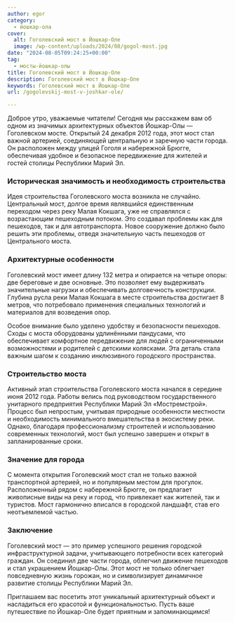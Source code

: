 ```yaml
---
author: egor
category:
  - йошкар-ола
cover:
  alt: Гоголевский мост в Йошкар-Оле
  image: /wp-content/uploads/2024/08/gogol-most.jpg
date: "2024-08-05T09:24:25+00:00"
tag:
  - мосты-йошкар-олы
title: Гоголевский мост в Йошкар-Оле
description: Гоголевский мост в Йошкар-Оле
keywords: Гоголевский мост в Йошкар-Оле
url: /gogolevskij-most-v-joshkar-ole/

---
```

Доброе утро, уважаемые читатели! Сегодня мы расскажем вам об одном из значимых архитектурных объектов Йошкар-Олы — Гоголевском мосте. Открытый 24 декабря 2012 года, этот мост стал важной артерией, соединяющей центральную и заречную части города. Он расположен между улицей Гоголя и набережной Брюгге, обеспечивая удобное и безопасное передвижение для жителей и гостей столицы Республики Марий Эл.

### Историческая значимость и необходимость строительства

Идея строительства Гоголевского моста возникла не случайно. Центральный мост, долгое время являвшийся единственным переходом через реку Малая Кокшага, уже не справлялся с возрастающим пешеходным потоком. Это создавал проблемы как для пешеходов, так и для автотранспорта. Новое сооружение должно было решить эти проблемы, отведя значительную часть пешеходов от Центрального моста.

### Архитектурные особенности

Гоголевский мост имеет длину 132 метра и опирается на четыре опоры: две береговые и две основные. Это позволяет ему выдерживать значительные нагрузки и обеспечивать долговечность конструкции. Глубина русла реки Малая Кокшага в месте строительства достигает 8 метров, что потребовало применения специальных технологий и материалов для возведения опор.

Особое внимание было уделено удобству и безопасности пешеходов. Сходы с моста оборудованы удлинёнными пандусами, что обеспечивает комфортное передвижение для людей с ограниченными возможностями и родителей с детскими колясками. Эта деталь стала важным шагом к созданию инклюзивного городского пространства.

### Строительство моста

Активный этап строительства Гоголевского моста начался в середине июня 2012 года. Работы велись под руководством государственного унитарного предприятия Республики Марий Эл «Мостремстрой». Процесс был непростым, учитывая природные особенности местности и необходимость минимального вмешательства в экосистему реки. Однако, благодаря профессионализму строителей и использованию современных технологий, мост был успешно завершен и открыт в запланированные сроки.

### Значение для города

С момента открытия Гоголевский мост стал не только важной транспортной артерией, но и популярным местом для прогулок. Расположенный рядом с набережной Брюгге, он предлагает живописные виды на реку и город, что привлекает как жителей, так и туристов. Мост гармонично вписался в городской ландшафт, став его неотъемлемой частью.

### Заключение

Гоголевский мост — это пример успешного решения городской инфраструктурной задачи, учитывающего потребности всех категорий граждан. Он соединил две части города, облегчил движение пешеходов и стал украшением Йошкар-Олы. Этот мост не только облегчает повседневную жизнь горожан, но и символизирует динамичное развитие столицы Республики Марий Эл.

Приглашаем вас посетить этот уникальный архитектурный объект и насладиться его красотой и функциональностью. Пусть ваше путешествие по Йошкар-Оле будет приятным и запоминающимся!
